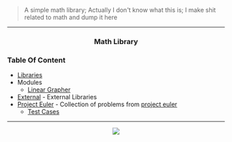 >A simple math library; Actually I don't know what this is; I make shit related to math and dump it here

---

<h3 align="center">Math Library</h3>


### Table Of Content

- [Libraries](lib/README.md)
- Modules
	- [Linear Grapher](lineargrapher)
- [External](external) - External Libraries
- [Project Euler](projecteuler) - Collection of problems from [project euler](https://projecteuler.net/about)
	- [Test Cases](tests/projecteulertest)

---

<p align="center">
<img src="https://projecteuler.net/profile/kanna800.png">
</p>